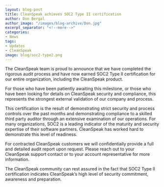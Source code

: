```yaml
---
layout: blog-post
title: CleanSpeak achieves SOC2 Type II certification
author: Don Bergal
author_image: "/images/blog-archive/Don.jpg"
excerpt_separator: "<!--more-->"
categories:
- News
tags:
- Updates
- CleanSpeak
image: blog/soc2-type2.png
---
```


The CleanSpeak team is proud to announce that we have completed the rigorous audit process and have now earned SOC2 Type II certification for our entire organization, including the CleanSpeak product.

<!--more-->

For those who have been patiently awaiting this milestone, or those who have been looking for details on CleanSpeak security and compliance, this represents the strongest external validation of our company and process. 

This certification is the result of demonstrating strict security and process controls over the past months and demonstrating compliance to a skilled third party auditor through an extensive examination of our operations. For many organizations, SOC2 is a leading indicator of the maturity and security expertise of their software partners. CleanSpeak has worked hard to demonstrate this level of readiness. 

For contracted CleanSpeak customers we will confidentially provide a full and detailed audit report upon request.  Please reach out to your CleanSpeak support contact or to your account representative for more information. 

The CleanSpeak community can rest assured in the fact that SOC2 Type II certification indicates CleanSpeak’s high level of security commitment, awareness and preparation.
